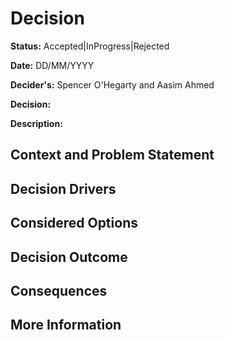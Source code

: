 # Decision

**Status:** Accepted|InProgress|Rejected

**Date:** DD/MM/YYYY

**Decider's:** Spencer O'Hegarty and Aasim Ahmed

**Decision:**

**Description:**

## Context and Problem Statement

## Decision Drivers

## Considered Options

## Decision Outcome

## Consequences

## More Information
